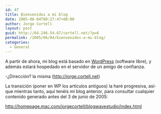 ```yaml
---
id: 47
title: Bienvenidos a mi blog
date: 2005-06-04T00:27:47+00:00
author: Jorge Cortell
layout: post
guid: http://64.246.54.67/cortell.net/?p=6
permalink: /2005/06/04/bienvenidos-a-mi-blog/
categories:
  - General
---
```

A partir de ahora, mi blog está basado en [WordPress](http://wordpress.org/) (software libre), y además estará hospedado en el servidor de un amigo de confianza.

-¿Dirección? la misma (<http://jorge.cortell.net>)

La transición (poner en WP los artí­culos antiguos) la haré progresiva, así­ que mientras tanto, aquí­ tenéis mi blog anterior, para consultar cualquier contenido generado antes del 3 de junio de 2005:

<http://homepage.mac.com/jorgecortell/blogwavestudio/index.html>